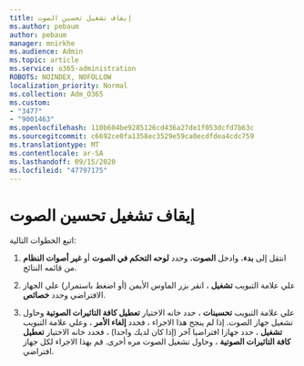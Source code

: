 ```yaml
---
title: إيقاف تشغيل تحسين الصوت
ms.author: pebaum
author: pebaum
manager: mnirkhe
ms.audience: Admin
ms.topic: article
ms.service: o365-administration
ROBOTS: NOINDEX, NOFOLLOW
localization_priority: Normal
ms.collection: Adm_O365
ms.custom:
- "3477"
- "9001463"
ms.openlocfilehash: 110b604be9285126cd436a27de1f053dcfd7b63c
ms.sourcegitcommit: c6692ce0fa1358ec3529e59ca0ecdfdea4cdc759
ms.translationtype: MT
ms.contentlocale: ar-SA
ms.lasthandoff: 09/15/2020
ms.locfileid: "47797175"
---
```

# <a name="turn-off-audio-enhancement"></a>إيقاف تشغيل تحسين الصوت

اتبع الخطوات التالية:

1. انتقل إلى **بدء**، وادخل **الصوت**، وحدد **لوحه التحكم في الصوت** أو **غير أصوات النظام** من قائمه النتائج.

2. علي علامة التبويب **تشغيل** ، انقر بزر الماوس الأيمن (أو اضغط باستمرار) علي الجهاز الافتراضي وحدد **خصائص**.

3. علي علامة التبويب **تحسينات** ، حدد خانه الاختيار **تعطيل كافة التاثيرات الصوتية** وحاول تشغيل جهاز الصوت. إذا لم ينجح هذا الاجراء ، فحدد **إلغاء الأمر** ، وعلي علامة التبويب **تشغيل** ، حدد جهازا افتراضيا آخر (إذا كان لديك واحدا) ، فحدد خانه الاختيار **تعطيل كافة التاثيرات الصوتية** ، وحاول تشغيل الصوت مره أخرى. قم بهذا الاجراء لكل جهاز افتراضي.
